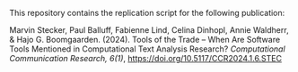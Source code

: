 This repository contains the replication script for the following publication: 

Marvin  Stecker, Paul Balluff, Fabienne Lind, Celina Dinhopl, Annie Waldherr, & Hajo G. Boomgaarden. (2024). Tools of the Trade – When Are Software Tools Mentioned in Computational Text Analysis Research? *Computational Communication Research, 6(1)*, https://doi.org/10.5117/CCR2024.1.6.STEC

